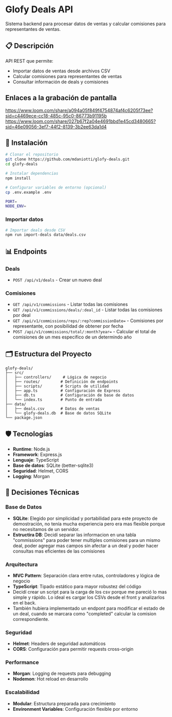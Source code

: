 # Glofy Deals API

Sistema backend para procesar datos de ventas y calcular comisiones para representantes de ventas.

## 📋 Descripción

API REST que permite:

- Importar datos de ventas desde archivos CSV
- Calcular comisiones para representantes de ventas
- Consultar información de deals y comisiones

## Enlaces a la grabación de pantalla
https://www.loom.com/share/a094a05f849f4754874af4c6205f73ee?sid=c4469ece-cc18-485c-95c0-86773b91195b
https://www.loom.com/share/027b67f2a04e4691bbd1e45cd3480665?sid=46e09056-3ef7-44f2-8139-3b2ee63da1d4

## 🚀 Instalación

```bash
# Clonar el repositorio
git clone https://github.com/mdaniotti/glofy-deals.git
cd glofy-deals

# Instalar dependencias
npm install

# Configurar variables de entorno (opcional)
cp .env.example .env

PORT=
NODE_ENV=
```
### Importar datos

```bash
# Importar deals desde CSV
npm run import-deals data/deals.csv
```

## 📊 Endpoints

### Deals

- `POST /api/v1/deals` - Crear un nuevo deal

### Comisiones

- `GET /api/v1/commissions` - Listar todas las comisiones
- `GET /api/v1/commissions/deals/:deal_id` - Listar todas las comisiones por deal
- `GET /api/v1/commissions/reps/:rep?commissionDate=` - Comisiones por representante, con posibilidad de obtener por fecha
- `POST /api/v1/commissions/total/:month?year=` - Calcular el total de comisiones de un mes especifico de un determindo año

## 🗂️ Estructura del Proyecto

```
glofy-deals/
├── src/
│   ├── controllers/     # Lógica de negocio
│   ├── routes/         # Definición de endpoints
│   ├── scripts/        # Scripts de utilidad
│   ├── app.ts          # Configuración de Express
│   ├── db.ts           # Configuración de base de datos
│   └── index.ts        # Punto de entrada
├── data/
│   ├── deals.csv       # Datos de ventas
│   └── glofy-deals.db  # Base de datos SQLite
└── package.json
```

## 🛡️ Tecnologías

- **Runtime**: Node.js
- **Framework**: Express.js
- **Lenguaje**: TypeScript
- **Base de datos**: SQLite (better-sqlite3)
- **Seguridad**: Helmet, CORS
- **Logging**: Morgan

## 🔧 Decisiones Técnicas

### Base de Datos
- **SQLite**: Elegido por simplicidad y portabilidad para este proyecto de demostración, no tenía mucha experiencia pero era mas flexible porque no necesitamos de un servidor.
- **Estructira DB**: Decidí separar las informacion en una tabla "commissions" para poder tener multiples comisiones para un mismo deal, poder agregar mas campos sin afectar a un deal y poder hacer consultas mas eficientes de las comisiones

### Arquitectura
- **MVC Pattern**: Separación clara entre rutas, controladores y lógica de negocio
- **TypeScript**: Tipado estático para mayor robustez del código
- Decidí crear un script para la carga de los csv porque me pareció lo mas simple y rápido. Lo ideal es cargar los CSVs desde el front y analizarlos en el back.
- También hubiera implementado un endpont para modificar el estado de un deal, cuando se marcara como "completed" calcular la comision correspondiente.

### Seguridad
- **Helmet**: Headers de seguridad automáticos
- **CORS**: Configuración para permitir requests cross-origin

### Performance
- **Morgan**: Logging de requests para debugging
- **Nodemon**: Hot reload en desarrollo

### Escalabilidad
- **Modular**: Estructura preparada para crecimiento
- **Environment Variables**: Configuración flexible por entorno
